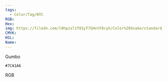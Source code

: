 ```yaml
---
tags:
  - Color/Tag/NTC
RGB:
Hex:
img: https://filedn.com/l0hpzxl1f01yT7GHxtF8cyk/Color%20Snake/standard_csv_to_svg/7CA1A6.svg
CMYK:
HSL:
Name:
---
```

Gumbo
```palette
#7CA1A6
```
RGB
